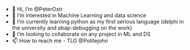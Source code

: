 - 👋 Hi, I’m @PeterOstr
- 👀 I’m interested in Machine Learning and data science
- 🌱 I’m currently learning python as my first serious language (delphi in the university and abap-debugging on the work)
- 💞️ I’m looking to collaborate on any project in ML and DS
- 📫 How to reach me - TLG @Politejohn 

<!---
PeterOstr/PeterOstr is a ✨ special ✨ repository because its `README.md` (this file) appears on your GitHub profile.
You can click the Preview link to take a look at your changes.
--->
